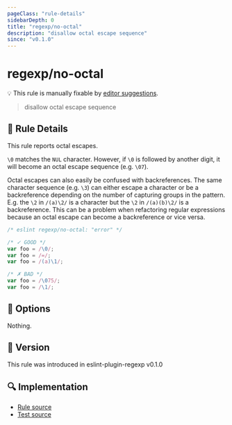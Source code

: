 ```yaml
---
pageClass: "rule-details"
sidebarDepth: 0
title: "regexp/no-octal"
description: "disallow octal escape sequence"
since: "v0.1.0"
---
```

# regexp/no-octal

💡 This rule is manually fixable by [editor suggestions](https://eslint.org/docs/developer-guide/working-with-rules#providing-suggestions).

<!-- end auto-generated rule header -->

> disallow octal escape sequence

## :book: Rule Details

This rule reports octal escapes.

`\0` matches the `NUL` character. However, if `\0` is followed by another digit, it will become an octal escape sequence (e.g. `\07`).

Octal escapes can also easily be confused with backreferences. The same character sequence (e.g. `\3`) can either escape a character or be a backreference depending on the number of capturing groups in the pattern. E.g. the `\2` in `/(a)\2/` is a character but the `\2` in `/(a)(b)\2/` is a backreference. This can be a problem when refactoring regular expressions because an octal escape can become a backreference or vice versa.

<eslint-code-block>

```js
/* eslint regexp/no-octal: "error" */

/* ✓ GOOD */
var foo = /\0/;
var foo = /=/;
var foo = /(a)\1/;

/* ✗ BAD */
var foo = /\075/;
var foo = /\1/;
```

</eslint-code-block>

## :wrench: Options

Nothing.

## :rocket: Version

This rule was introduced in eslint-plugin-regexp v0.1.0

## :mag: Implementation

- [Rule source](https://github.com/ota-meshi/eslint-plugin-regexp/blob/master/lib/rules/no-octal.ts)
- [Test source](https://github.com/ota-meshi/eslint-plugin-regexp/blob/master/tests/lib/rules/no-octal.ts)
